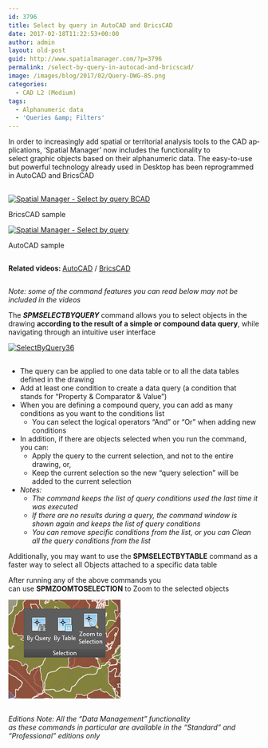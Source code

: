 ```yaml
---
id: 3796
title: Select by query in AutoCAD and BricsCAD
date: 2017-02-18T11:22:53+00:00
author: admin
layout: old-post
guid: http://www.spatialmanager.com/?p=3796
permalink: /select-by-query-in-autocad-and-bricscad/
image: /images/blog/2017/02/Query-DWG-85.png
categories:
  - CAD L2 (Medium)
tags:
  - Alphanumeric data
  - 'Queries &amp; Filters'
---
```

<p>
  <span lang="en">In order to increasingly add spatial or territorial analysis tools to the CAD applications, &#8216;Spatial Manager&#8217; now includes the functionality to select graphic objects based on their alphanumeric data. The easy-to-use but powerful technology already used in Desktop has been reprogrammed in AutoCAD and BricsCAD</span>
</p>

<!--more-->

## 

<div>
  <a href="/images/blog/2017/02/Spatial-Manager-Select-by-query-BCAD.png" target="_blank" rel="nofollow"><img src="/images/blog/2017/02/Spatial-Manager-Select-by-query-BCAD-1024x567.png" alt="Spatial Manager - Select by query BCAD" width="625" height="346" srcset="/images/blog/2017/02/Spatial-Manager-Select-by-query-BCAD-1024x567.png 1024w, /images/blog/2017/02/Spatial-Manager-Select-by-query-BCAD-300x166.png 300w, /images/blog/2017/02/Spatial-Manager-Select-by-query-BCAD-768x425.png 768w, /images/blog/2017/02/Spatial-Manager-Select-by-query-BCAD-624x346.png 624w, /images/blog/2017/02/Spatial-Manager-Select-by-query-BCAD.png 1136w" sizes="(max-width: 625px) 100vw, 625px" /></a>
  
  <p>
    BricsCAD sample
  </p>
</div>

<div>
  <a href="/images/blog/2017/02/Spatial-Manager-Select-by-query.png" target="_blank" rel="nofollow"><img src="/images/blog/2017/02/Spatial-Manager-Select-by-query-1024x576.png" alt="Spatial Manager - Select by query" width="625" height="352" srcset="/images/blog/2017/02/Spatial-Manager-Select-by-query-1024x576.png 1024w, /images/blog/2017/02/Spatial-Manager-Select-by-query-300x169.png 300w, /images/blog/2017/02/Spatial-Manager-Select-by-query-768x432.png 768w, /images/blog/2017/02/Spatial-Manager-Select-by-query-624x351.png 624w, /images/blog/2017/02/Spatial-Manager-Select-by-query.png 1280w" sizes="(max-width: 625px) 100vw, 625px" /></a>
  
  <p>
    AutoCAD sample
  </p>
</div>

## 

<p>
  <strong>Related videos: </strong><a href="https://youtu.be/b-j_AFHF0aY" target="_blank" rel="nofollow">AutoCAD</a> / <a href="https://youtu.be/i9-PqDRcKy4" target="_blank" rel="nofollow">BricsCAD</a>
</p>

<h2>
</h2>

<p>
  <em>Note: some of the command features you can read below may not be included in the videos</em>
</p>

<p>
  The <strong><em>SPMSELECTBYQUERY</em></strong> command allows you to select objects in the drawing <strong>according to the result of a simple or compound data query</strong>, while navigating through an intuitive user interface
</p>

<p>
  <a href="/images/blog/2017/02/SelectByQuery36.png" target="_blank" rel="nofollow"><img src="/images/blog/2017/02/SelectByQuery36.png" alt="SelectByQuery36" width="609" height="434" srcset="/images/blog/2017/02/SelectByQuery36.png 609w, /images/blog/2017/02/SelectByQuery36-300x214.png 300w" sizes="(max-width: 609px) 100vw, 609px" /></a>
</p>

<h2>
</h2>

  * The query can be applied to one data table or to all the data tables defined in the drawing
  * Add at least one condition to create a data query (a condition that stands for &#8220;Property & Comparator & Value&#8221;)
  * When you are defining a compound query, you can add as many conditions as you want to the conditions list 
      * You can select the logical operators &#8220;And&#8221; or &#8220;Or&#8221; when adding new conditions
  * In addition, if there are objects selected when you run the command, you can: 
      * Apply the query to the current selection, and not to the entire drawing, or,
      * Keep the current selection so the new &#8220;query selection&#8221; will be added to the current selection
  * _Notes:_ 
      * _The command keeps the list of query conditions used the last time it was executed_
      * _If there are no results during a query, the command window is shown again and keeps the list of query conditions_
      * _You can remove specific conditions from the list, or you can Clean all the query conditions from the list_

<p>
  Additionally, you may want to use the <strong>SPMSELECTBYTABLE</strong> command as a faster way to select all Objects attached to a specific data table
</p>

<p>
  After running any of the above commands you can use <strong>SPMZOOMTOSELECTION</strong> to Zoom to the selected objects
</p>

<p>
  <a href="/images/blog/2017/02/SelectByCommands.png" target="_blank" rel="nofollow"><img src="/images/blog/2017/02/SelectByCommands.png" alt="SelectByCommands" width="225" height="198" /></a>
</p>

<h2>
</h2>

<p>
  <em>Editions Note: All the “Data Management” functionality as these commands in particular are available in the “Standard” and “Professional” editions only</em>
</p>
